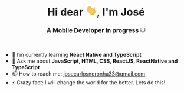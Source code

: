<h1 align="center">Hi dear <img src="./hi.gif" width="30px">, I'm José</h1>
<h3 align="center">A Mobile Developer in progress <img src="./carregando.gif" width="15px"></h3><br/>

<!--
**JoseCarlos33/JoseCarlos33** is a ✨ _special_ ✨ repository because its `README.md` (this file) appears on your GitHub profile.-->

- 🌱 I’m currently learning **React Native and TypeScript**
- 💬 Ask me about **JavaScript, HTML, CSS, ReactJS, ReactNative and TypeScript**
- 📫 How to reach me: josecarlosnoronha33@gmail.com
- ⚡ Crazy fact: I will change the world for the better. Lets do this!

